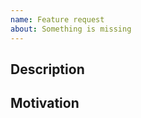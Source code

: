 ```yaml
---
name: Feature request
about: Something is missing
---
```


## Description

<!-- Describe the feature -->

## Motivation

<!-- Describe why you think this feature is desirable. -->
